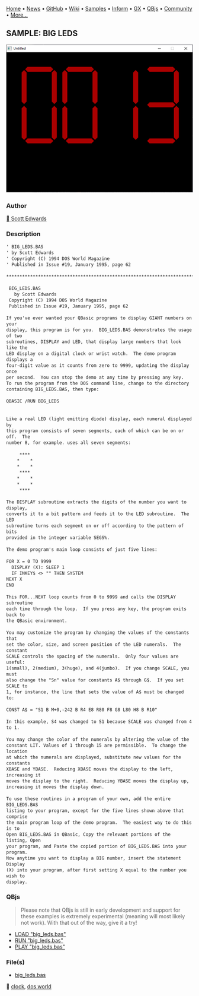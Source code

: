 [Home](https://qb64.com) • [News](../../news.md) • [GitHub](https://github.com/QB64Official/qb64) • [Wiki](https://github.com/QB64Official/qb64/wiki) • [Samples](../../samples.md) • [Inform](../../inform.md) • [GX](../../gx.md) • [QBjs](../../qbjs.md) • [Community](../../community.md) • [More...](../../more.md)

## SAMPLE: BIG LEDS

![screenshot.png](img/screenshot.png)

### Author

[🐝 Scott Edwards](../scott-edwards.md) 

### Description

```text
' BIG_LEDS.BAS
' by Scott Edwards
' Copyright (C) 1994 DOS World Magazine
' Published in Issue #19, January 1995, page 62

***************************************************************************** 
 
 BIG_LEDS.BAS 
   by Scott Edwards 
 Copyright (C) 1994 DOS World Magazine 
 Published in Issue #19, January 1995, page 62 
 
If you've ever wanted your QBasic programs to display GIANT numbers on your  
display, this program is for you.  BIG_LEDS.BAS demonstrates the usage of two  
subroutines, DISPLAY and LED, that display large numbers that look like the  
LED display on a digital clock or wrist watch.  The demo program displays a  
four-digit value as it counts from zero to 9999, updating the display once  
per second.  You can stop the demo at any time by pressing any key. 
To run the program from the DOS command line, change to the directory  
containing BIG_LEDS.BAS, then type: 
 
QBASIC /RUN BIG_LEDS 
 
 
Like a real LED (light emitting diode) display, each numeral displayed by  
this program consists of seven segments, each of which can be on or off.  The  
number 8, for example. uses all seven segments: 
 
     **** 
    *    * 
    *    * 
     **** 
    *    * 
    *    * 
     **** 
 
The DISPLAY subroutine extracts the digits of the number you want to display,  
converts it to a bit pattern and feeds it to the LED subroutine.  The LED  
subroutine turns each segment on or off according to the pattern of bits  
provided in the integer variable SEGS%. 
 
The demo program's main loop consists of just five lines: 
 
FOR X = 0 TO 9999 
  DISPLAY (X): SLEEP 1 
  IF INKEY$ <> "" THEN SYSTEM 
NEXT X 
END 
 
This FOR...NEXT loop counts from 0 to 9999 and calls the DISPLAY subroutine  
each time through the loop.  If you press any key, the program exits back to  
the QBasic environment. 
 
You may customize the program by changing the values of the constants that  
set the color, size, and screen position of the LED numerals.  The constant  
SCALE controls the spacing of the numerals.  Only four values are useful:  
1(small), 2(medium), 3(huge), and 4(jumbo).  If you change SCALE, you must  
also change the "Sn" value for constants A$ through G$.  If you set SCALE to  
1, for instance, the line that sets the value of A$ must be changed to: 
 
CONST A$ = "S1 B M+0,-242 B R4 E8 R80 F8 G8 L80 H8 B R10" 
 
In this example, S4 was changed to S1 because SCALE was changed from 4 to 1. 
 
You may change the color of the numerals by altering the value of the  
constant LIT. Values of 1 through 15 are permissible.  To change the location  
at which the numerals are displayed, substitute new values for the constants  
XBASE and YBASE.  Reducing XBASE moves the display to the left, increasing it  
moves the display to the right.  Reducing YBASE moves the display up,  
increasing it moves the display down. 
 
To use these routines in a program of your own, add the entire BIG_LEDS.BAS  
listing to your program, except for the five lines shown above that comprise  
the main program loop of the demo program.  The easiest way to do this is to  
Open BIG_LEDS.BAS in QBasic, Copy the relevant portions of the listing, Open  
your program, and Paste the copied portion of BIG_LEDS.BAS into your program.   
Now anytime you want to display a BIG number, insert the statement Display  
(X) into your program, after first setting X equal to the number you wish to  
display.
```

### QBjs

> Please note that QBjs is still in early development and support for these examples is extremely experimental (meaning will most likely not work). With that out of the way, give it a try!

* [LOAD "big_leds.bas"](https://v6p9d9t4.ssl.hwcdn.net/html/5963335/index.html?src=https://qb64.com/samples/big-leds/src/big_leds.bas)
* [RUN "big_leds.bas"](https://v6p9d9t4.ssl.hwcdn.net/html/5963335/index.html?mode=auto&src=https://qb64.com/samples/big-leds/src/big_leds.bas)
* [PLAY "big_leds.bas"](https://v6p9d9t4.ssl.hwcdn.net/html/5963335/index.html?mode=play&src=https://qb64.com/samples/big-leds/src/big_leds.bas)

### File(s)

* [big_leds.bas](src/big_leds.bas)

🔗 [clock](../clock.md), [dos world](../dos-world.md)
